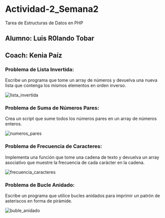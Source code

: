 # Actividad-2_Semana2
Tarea de Estructuras de Datos en PHP

## Alumno: Luis R0lando Tobar
## Coach: Kenia Paíz

###  Problema de Lista Invertida:
Escribe un programa que tome un array de números y devuelva una nueva lista
que contenga los mismos elementos en orden inverso.

![lista_invertida](https://github.com/user-attachments/assets/e514e1c8-155c-49dc-b0f4-a4403f1d8b81)

### Problema de Suma de Números Pares:
Crea un script que sume todos los números pares en un array de números enteros.

![numeros_pares](https://github.com/user-attachments/assets/e6b637cc-3db4-453f-98c7-df14f599864f)

###  Problema de Frecuencia de Caracteres:
Implementa una función que tome una cadena de texto y devuelva un array asociativo
que muestre la frecuencia de cada carácter en la cadena.

![frecuencia_caracteres](https://github.com/user-attachments/assets/8ce5e02f-9699-47f7-b6b0-b78db3fe276d)

### Problema de Bucle Anidado:
Escribe un programa que utilice bucles anidados para imprimir un patrón de asteriscos
en forma de pirámide.

![buble_anidado](https://github.com/user-attachments/assets/064a67f7-a317-4b1b-a10a-08100ef69b76)


